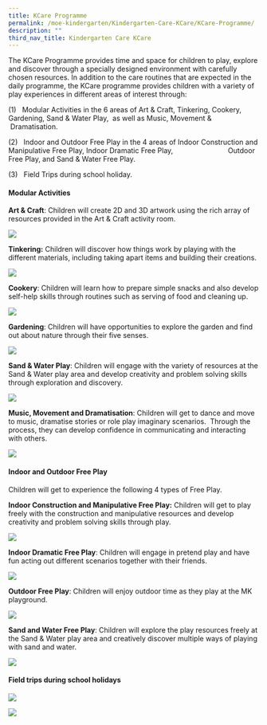 ```yaml
---
title: KCare Programme
permalink: /moe-kindergarten/Kindergarten-Care-KCare/KCare-Programme/
description: ""
third_nav_title: Kindergarten Care KCare
---
```

The KCare Programme provides time and space for children to play, explore and discover through a specially designed environment with carefully chosen resources. In addition to the care routines that are expected in the daily programme, the KCare programme provides children with a variety of play experiences in different areas of interest through:  

(1)   Modular Activities in the 6 areas of Art & Craft, Tinkering, Cookery, Gardening, Sand & Water Play,  as well as Music, Movement &               Dramatisation.

(2)   Indoor and Outdoor Free Play in the 4 areas of Indoor Construction and Manipulative Free Play, Indoor Dramatic Free Play,                            Outdoor Free Play, and Sand & Water Free Play.

(3)   Field Trips during school holiday.

  

#### **Modular Activities**

**Art & Craft**: Children will create 2D and 3D artwork using the rich array of resources provided in the Art & Craft activity room. 

![](/images/MOE%20Kindergarten/Kindergarten%20Care%20(KCare)/KCare%20Programme/K1.jpg)  

**Tinkering:** Children will discover how things work by playing with the different materials, including taking apart items and building their creations.

![](/images/MOE%20Kindergarten/Kindergarten%20Care%20(KCare)/KCare%20Programme/K2.jpg)  

**Cookery**: Children will learn how to prepare simple snacks and also develop self-help skills through routines such as serving of food and cleaning up. 

![](/images/MOE%20Kindergarten/Kindergarten%20Care%20(KCare)/KCare%20Programme/K3.jpg)  

**Gardening**: Children will have opportunities to explore the garden and find out about nature through their five senses. 

![](/images/MOE%20Kindergarten/Kindergarten%20Care%20(KCare)/KCare%20Programme/K4.jpg)  

**Sand & Water Play**: Children will engage with the variety of resources at the Sand & Water play area and develop creativity and problem solving skills through exploration and discovery. 

![](/images/MOE%20Kindergarten/Kindergarten%20Care%20(KCare)/KCare%20Programme/K5.jpg)  

**Music, Movement and Dramatisation**: Children will get to dance and move to music, dramatise stories or role play imaginary scenarios.  Through the process, they can develop confidence in communicating and interacting with others.

![](/images/MOE%20Kindergarten/Kindergarten%20Care%20(KCare)/KCare%20Programme/K6.jpg)  

#### **Indoor and Outdoor Free Play**

  
Children will get to experience the following 4 types of Free Play.  
  

**Indoor Construction and Manipulative Free Play:** Children will get to play freely with the construction and manipulative resources and develop creativity and problem solving skills through play. 

![](/images/MOE%20Kindergarten/Kindergarten%20Care%20(KCare)/KCare%20Programme/K7.jpg)  

**Indoor Dramatic Free Play**: Children will engage in pretend play and have fun acting out different scenarios together with their friends.

![](/images/MOE%20Kindergarten/Kindergarten%20Care%20(KCare)/KCare%20Programme/K8.jpg)  

**Outdoor Free Play**: Children will enjoy outdoor time as they play at the MK playground. 

![](/images/MOE%20Kindergarten/Kindergarten%20Care%20(KCare)/KCare%20Programme/K9.jpg)  

**Sand and Water Free Play**: Children will explore the play resources freely at the Sand & Water play area and creatively discover multiple ways of playing with sand and water. 

![](/images/MOE%20Kindergarten/Kindergarten%20Care%20(KCare)/KCare%20Programme/K10.jpg)

  

#### **Field trips during school holidays**

  

  

![](/images/MOE%20Kindergarten/Kindergarten%20Care%20(KCare)/KCare%20Programme/K11.jpg)  

![](/images/MOE%20Kindergarten/Kindergarten%20Care%20(KCare)/KCare%20Programme/K12.jpg)